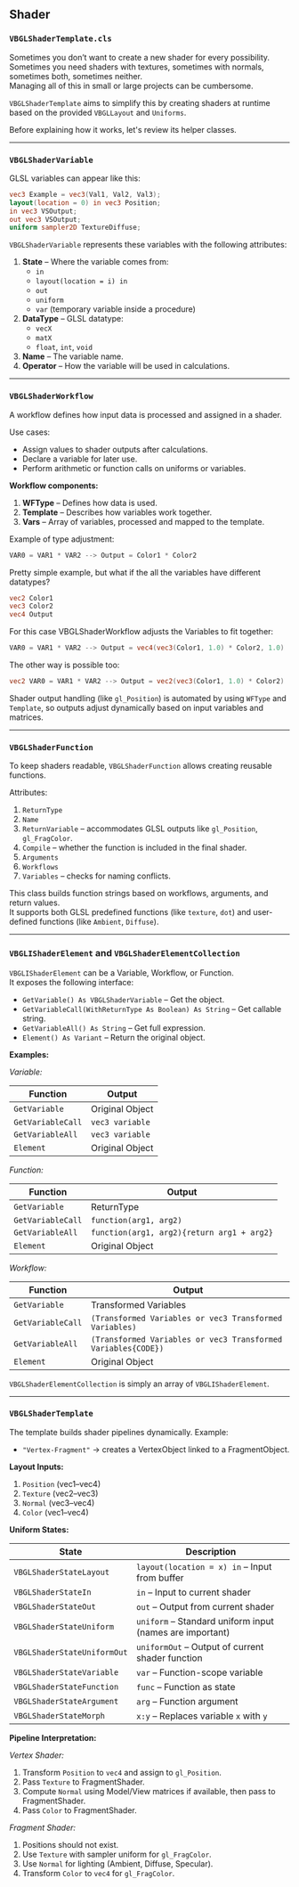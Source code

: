 ## Shader

### `VBGLShaderTemplate.cls`

Sometimes you don’t want to create a new shader for every possibility.  
Sometimes you need shaders with textures, sometimes with normals, sometimes both, sometimes neither.  
Managing all of this in small or large projects can be cumbersome.  

`VBGLShaderTemplate` aims to simplify this by creating shaders at runtime based on the provided `VBGLLayout` and `Uniforms`.

Before explaining how it works, let's review its helper classes.

---

### `VBGLShaderVariable`

GLSL variables can appear like this:

```glsl
vec3 Example = vec3(Val1, Val2, Val3);
layout(location = 0) in vec3 Position;
in vec3 VSOutput;
out vec3 VSOutput;
uniform sampler2D TextureDiffuse;
```

`VBGLShaderVariable` represents these variables with the following attributes:

1. **State** – Where the variable comes from:  
    * `in`  
    * `layout(location = i) in`  
    * `out`  
    * `uniform`  
    * `var` (temporary variable inside a procedure)
2. **DataType** – GLSL datatype:  
    * `vecX`  
    * `matX`  
    * `float`, `int`, `void`  
3. **Name** – The variable name.  
4. **Operator** – How the variable will be used in calculations.

---

### `VBGLShaderWorkflow`

A workflow defines how input data is processed and assigned in a shader.

Use cases:

* Assign values to shader outputs after calculations.  
* Declare a variable for later use.  
* Perform arithmetic or function calls on uniforms or variables.

**Workflow components:**

1. **WFType** – Defines how data is used.  
2. **Template** – Describes how variables work together.  
3. **Vars** – Array of variables, processed and mapped to the template.

Example of type adjustment:
```glsl
VAR0 = VAR1 * VAR2 --> Output = Color1 * Color2
```
Pretty simple example, but what if the all the variables have different datatypes?  

```glsl
vec2 Color1
vec3 Color2
vec4 Output
```
For this case VBGLShaderWorkflow adjusts the Variables to fit together:
```glsl
VAR0 = VAR1 * VAR2 --> Output = vec4(vec3(Color1, 1.0) * Color2, 1.0)
```
The other way is possible too:
```glsl
vec2 VAR0 = VAR1 * VAR2 --> Output = vec2(vec3(Color1, 1.0) * Color2)
```

Shader output handling (like `gl_Position`) is automated by using `WFType` and `Template`, so outputs adjust dynamically based on input variables and matrices.

---

### `VBGLShaderFunction`

To keep shaders readable, `VBGLShaderFunction` allows creating reusable functions.

Attributes:

1. `ReturnType`  
2. `Name`  
3. `ReturnVariable` – accommodates GLSL outputs like `gl_Position`, `gl_FragColor`.  
4. `Compile` – whether the function is included in the final shader.  
5. `Arguments`  
6. `Workflows`  
7. `Variables` – checks for naming conflicts.

This class builds function strings based on workflows, arguments, and return values.  
It supports both GLSL predefined functions (like `texture`, `dot`) and user-defined functions (like `Ambient`, `Diffuse`).

---

### `VBGLIShaderElement` and `VBGLShaderElementCollection`

`VBGLIShaderElement` can be a Variable, Workflow, or Function.  
It exposes the following interface:

* `GetVariable() As VBGLShaderVariable` – Get the object.  
* `GetVariableCall(WithReturnType As Boolean) As String` – Get callable string.  
* `GetVariableAll() As String` – Get full expression.  
* `Element() As Variant` – Return the original object.

**Examples:**

*Variable:*

| Function          | Output |
|----------         |-------|
| `GetVariable`     | Original Object |
| `GetVariableCall` | `vec3 variable` |
| `GetVariableAll`  | `vec3 variable` |
| `Element`         | Original Object |

*Function:*

| Function          | Output |
|----------         |-------|
| `GetVariable`     | ReturnType |
| `GetVariableCall` | `function(arg1, arg2)` |
| `GetVariableAll`  | `function(arg1, arg2){return arg1 + arg2}` |
| `Element`         | Original Object |

*Workflow:*

| Function          | Output |
|----------         |-------|
| `GetVariable`     | Transformed Variables |
| `GetVariableCall` | `(Transformed Variables or vec3 Transformed Variables)` |
| `GetVariableAll`  | `(Transformed Variables or vec3 Transformed Variables{CODE})` |
| `Element`         | Original Object |

`VBGLShaderElementCollection` is simply an array of `VBGLIShaderElement`.

---

### `VBGLShaderTemplate`

The template builds shader pipelines dynamically. Example:

* `"Vertex-Fragment"` → creates a VertexObject linked to a FragmentObject.

**Layout Inputs:**

1. `Position` (vec1–vec4)  
2. `Texture`  (vec2–vec3)  
3. `Normal`   (vec3–vec4)  
4. `Color`    (vec1–vec4)

**Uniform States:**

| State | Description        |
|-------|------------        |
| `VBGLShaderStateLayout`    | `layout(location = x) in` – Input from buffer |
| `VBGLShaderStateIn`        | `in` – Input to current shader |
| `VBGLShaderStateOut`       | `out` – Output from current shader |
| `VBGLShaderStateUniform`   | `uniform` – Standard uniform input (names are important) |
| `VBGLShaderStateUniformOut`| `uniformOut` – Output of current shader function |
| `VBGLShaderStateVariable`  | `var` – Function-scope variable |
| `VBGLShaderStateFunction`  | `func` – Function as state |
| `VBGLShaderStateArgument`  | `arg` – Function argument |
| `VBGLShaderStateMorph`     | `x:y` – Replaces variable `x` with `y` |

**Pipeline Interpretation:**

*Vertex Shader:*

1. Transform `Position` to `vec4` and assign to `gl_Position`.  
2. Pass `Texture` to FragmentShader.  
3. Compute `Normal` using Model/View matrices if available, then pass to FragmentShader.  
4. Pass `Color` to FragmentShader.

*Fragment Shader:*

1. Positions should not exist.  
2. Use `Texture` with sampler uniform for `gl_FragColor`.  
3. Use `Normal` for lighting (Ambient, Diffuse, Specular).  
4. Transform `Color` to `vec4` for `gl_FragColor`.